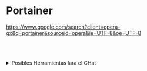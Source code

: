 # Portainer

https://www.google.com/search?client=opera-gx&q=portainer&sourceid=opera&ie=UTF-8&oe=UTF-8
<br><br><br><br>



<details>
  <summary>Posibles Herramientas lara el CHat</summary>

# Vercel
https://vercel.com

## ¿Es posible?

Sí, pero indirectamente.

## Cómo funciona:

Vercel es una plataforma de despliegue para aplicaciones front-end. No proporciona directamente soporte para WebSockets, pero puedes usar funciones serverless (como las de su integración con AWS Lambda o APIs) para crear tu propio servidor de WebSockets. Sin embargo, tendrías que gestionar la lógica del sistema de mensajería y conexión WebSocket desde cero.

 
 
 

# ejabberd

https://www.ejabberd.im

## ¿Es posible?

Sí, definitivamente.

## Cómo funciona:

ejabberd es un servidor XMPP diseñado específicamente para comunicación en tiempo real, como mensajería instantánea. Aunque XMPP no usa WebSocket de forma nativa, ejabberd soporta conexiones WebSocket para facilitar la integración con aplicaciones modernas.
Ejabberd sería una opción sólida para construir una aplicación estilo WhatsApp, dado que también incluye características como gestión de presencia, chats grupales y mensajes offline.
 
 
#### Mejor Opción:
ejabberd es la mejor opción si necesitas total control sobre el almacenamiento de chats y deseas instalarlo en un servidor Ubuntu. Es ideal para proyectos de largo plazo que buscan independencia y escalabilidad global. Además, te permite:

- Diseñar tus propias reglas de retención/eliminación de mensajes.
- Integrar fácilmente con bases de datos globales.
- Implementar configuraciones avanzadas como réplicas para garantizar alta disponibilidad.

#### Alternativa Simplificada:

Si no quieres gestionar un servidor o no tienes experiencia técnica avanzada, puedes empezar con Chat Engine para un despliegue rápido. Sin embargo, ten en cuenta las limitaciones a largo plazo si necesitas personalizaciones profundas.
 
 


# chatengine

https://chatengine.io¿Es posible?

## ¿Es posible?

Sí, y está diseñado para eso.

## Cómo funciona:

Chat Engine proporciona una API lista para usar que implementa mensajes en tiempo real, y utiliza WebSocket o tecnologías similares detrás de escena para lograr esta funcionalidad. Es perfecto para crear aplicaciones de chat con características modernas como mensajes en tiempo real, grupos, y sincronización de estado de usuarios.
 
 
 
 
 
 
# cheatengine

https://www.cheatengine.org¿Es posible?

## ¿Es posible?

No.

## Por qué no:

Cheat Engine no está diseñado para comunicaciones en tiempo real ni para enviar mensajes. Es una herramienta enfocada en escanear y modificar variables en la memoria de los juegos. No tiene relación con protocolos como WebSocket ni con el desarrollo de aplicaciones de chat.
 
 
 
 
Resumen
Para implementar mensajería estilo WhatsApp con WebSocket:

Ideal: Utiliza ejabberd o Chat Engine, ya que están diseñados para comunicaciones en tiempo real.
Posible, pero requiere trabajo extra: Con Vercel, necesitarías implementar tu propio backend para manejar WebSockets.
Imposible: Con Cheat Engine, ya que no está relacionado con mensajería ni redes.

</details>


